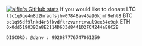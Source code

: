 [![alfie's GitHub stats](https://github-readme-stats.vercel.app/api?username=hialfie)](https://github.com/anuraghazra/github-readme-stats)
If you would like to donate
LTC ```ltc1q0qe4n8d2hraqfsjhw07848av45a96kjmh9ehl8```
BTC ```bc1q95df9lnkd4r3fkvdfkrzvznrtvwul9ex34e9qk```
ETH ```0x0dd519039Da8E2114D633d8441D2FC4244aE8C2B```

`DISCORD: @dznv : 992087776747061259`
